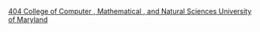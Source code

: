 [404   College of Computer , Mathematical , and Natural Sciences   University of Maryland](https://qi.tc/qi/117025)